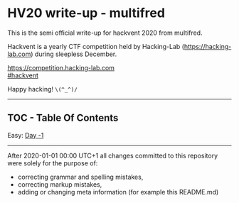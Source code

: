 # HV20 write-up - multifred

This is the semi official write-up for hackvent 2020 from multifred.

<!-- ...10....:...20....:...30....:...40....:...50....:...60....:...70....:. -->
Hackvent is a yearly CTF competition held by Hacking-Lab
(<https://hacking-lab.com>) during sleepless December.

<https://competition.hacking-lab.com>\
[#hackvent](https://twitter.com/hashtag/hackvent)

Happy hacking! `\(^_^)/`

-----

## TOC - Table Of Contents

Easy: [Day -1](day-1/)

-----

After 2020-01-01 00:00 UTC+1 all changes committed to this repository were
solely for the purpose of:

* correcting grammar and spelling mistakes,
* correcting markup mistakes,
* adding or changing meta information (for example this README.md)
